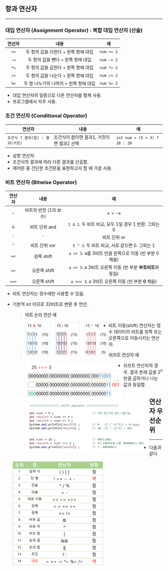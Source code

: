 ## 항과 연산자

---

### 대입 연산자 (Assignment Operator) : 복합 대입 연산자 (산술)

| 연산자 |                  내용                  |     예     |
| :----: | :------------------------------------: | :--------: |
|  `+=`  |  두 항의 값을 더한다 + 왼쪽 항에 대입  | `num += 2` |
|  `-=`  |   두 항의 값을 뺀다 + 왼쪽 항에 대입   | `num -= 2` |
|  `*=`  |  두 항의 값을 곱한다 + 왼쪽 항에 대입  | `num *= 2` |
|  `/=`  |  두 항의 값을 나눈다 + 왼쪽 항에 대입  | `num /= 2` |
|  `%=`  | 두 항 나누기의 나머지 + 왼쪽 항에 대입 | `num %= 2` |

* 대입 연산자의 일종으로 다른 연산자를 함께 사용.
* 프로그램에서 자주 사용.



### 조건 연산자 (Conditional Operator)

| 연산자                           | 내용                                       | 예                            |
| -------------------------------- | ------------------------------------------ | ----------------------------- |
| `조건식 ? 결과(참) : 결과(거짓)` | 조건식이 참이면 결과1, 거짓이면 결과2 선택 | `int num = (5 > 3) ? 10 : 20` |

* 삼항 연산자.
* 조건식의 결과에 따라 다른 결과를 산출함.
* 제어문 중 간단한 조건문을 표현하고자 할 때 가끔 사용.



### 비트 연산자 (Bitwise Operator)

| 연산자 |          내용          |                              예                              |
| :----: | :--------------------: | :----------------------------------------------------------: |
|  `~`   | 비트의 반전 (1의 보수) |                           `a = ~a`                           |
|  `&`   |     비트 단위 and      |    `1 & 1`. 두 비트 비교, 모두 1일 경우 1 반환. 그외는 0     |
|  `|`   |      비트 단위 or      |    `1 | 1`. 두 비트 비교, 하나라도 1이면 1 반환. 그외는 0    |
|  `^`   |     비트 단위 xor      |        `5 ^ 3`. 두 비트 비교, 서로 같으면 0. 그외는 1        |
|  `<<`  |       왼쪽 shift       |   `a << 3`. a를 3비트 만큼 왼쪽으로 이동 (빈 부분 0 채움)    |
|  `>>`  |      오른쪽 shift      | `a >> 3`.  a 3비트 오른쪽 이동 (빈 부분 **부호비트**와 동일) |
| `>>>`  |      오른쪽 shift      |     `a <<< 3`. a 3비트 오른쪽 이동 (빈 부분 **0** 채움)      |

* 비트 연산자는 정수에만 사용할 수 있음.

* 기본적 int 이므로 32비트로 변환 후 연산.

    >**비트 논리 연산 예**
    >
    ><img src="images/image-20200806141358300.png" align="left" alt="image-20200806141358300" style="zoom:80%;" />

    

* 비트 이동(shift) 연산자는 정수 데이터의 비트를 왼쪽 또는 오른쪽으로 이동시키는 연산자.

  >**쉬프트 연산자 예**
  >
  ><img src="images/image-20200806143647187.png" align="left" alt="image-20200806143647187" style="zoom:80%;" />

  

* 쉬프트 연산자의 경우, 결국 본래 값을 2<sup>n</sup> 만큼 곱하거나 나눈 값과 동일함.

    ><img src="images/image-20200806150130125.png" align="left" alt="image-20200806150130125" style="zoom:80%;" />



## 연산자 우선순위

---

* 다음과 같다.

    <img src="images/image-20200806151753375.png" align="left" alt="image-20200806151753375" style="zoom:80%;" />

